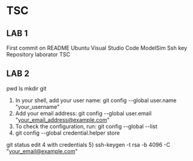# TSC
LAB 1
----------------------
First commit on README
Ubuntu
Visual Studio Code
ModelSim 
Ssh key
Repository laborator TSC

LAB 2
-----------------------
pwd
ls
mkdir
git

1) In your shell, add your user name:
	git config --global user.name "your_username"
2) Add your email address:
	git config --global user.email "your_email_address@example.com"
3) To check the configuration, run:
	git config --global --list
4) git config --global credential.helper store

git status
edit 4 with credentials
5) ssh-keygen -t rsa -b 4096 -C "your_email@example.com"